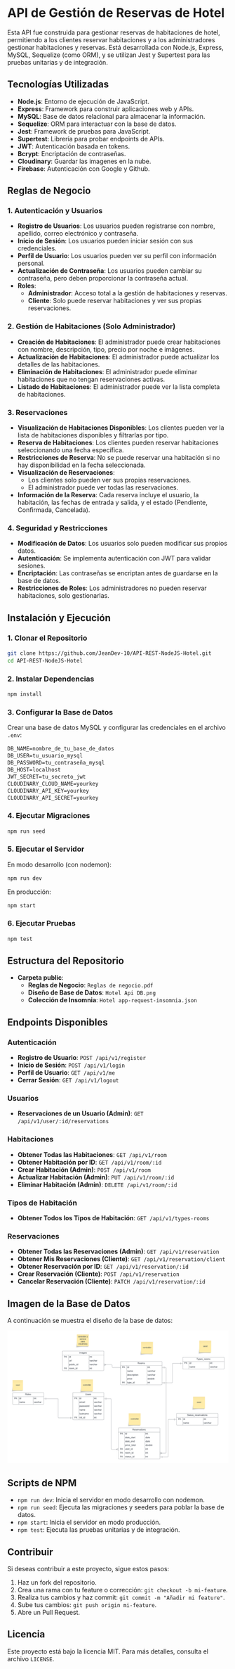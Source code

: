 # API de Gestión de Reservas de Hotel

Esta API fue construida para gestionar reservas de habitaciones de hotel, permitiendo a los clientes reservar habitaciones y a los administradores gestionar habitaciones y reservas. Está desarrollada con Node.js, Express, MySQL, Sequelize (como ORM), y se utilizan Jest y Supertest para las pruebas unitarias y de integración.

## Tecnologías Utilizadas

- **Node.js**: Entorno de ejecución de JavaScript.
- **Express**: Framework para construir aplicaciones web y APIs.
- **MySQL**: Base de datos relacional para almacenar la información.
- **Sequelize**: ORM para interactuar con la base de datos.
- **Jest**: Framework de pruebas para JavaScript.
- **Supertest**: Librería para probar endpoints de APIs.
- **JWT**: Autenticación basada en tokens.
- **Bcrypt**: Encriptación de contraseñas.
- **Cloudinary**: Guardar las imagenes en la nube.
- **Firebase**: Autenticación con Google y Github.
## Reglas de Negocio

### 1. Autenticación y Usuarios

- **Registro de Usuarios**: Los usuarios pueden registrarse con nombre, apellido, correo electrónico y contraseña.
- **Inicio de Sesión**: Los usuarios pueden iniciar sesión con sus credenciales.
- **Perfil de Usuario**: Los usuarios pueden ver su perfil con información personal.
- **Actualización de Contraseña**: Los usuarios pueden cambiar su contraseña, pero deben proporcionar la contraseña actual.
- **Roles**:
  - **Administrador**: Acceso total a la gestión de habitaciones y reservas.
  - **Cliente**: Solo puede reservar habitaciones y ver sus propias reservaciones.

### 2. Gestión de Habitaciones (Solo Administrador)

- **Creación de Habitaciones**: El administrador puede crear habitaciones con nombre, descripción, tipo, precio por noche e imágenes.
- **Actualización de Habitaciones**: El administrador puede actualizar los detalles de las habitaciones.
- **Eliminación de Habitaciones**: El administrador puede eliminar habitaciones que no tengan reservaciones activas.
- **Listado de Habitaciones**: El administrador puede ver la lista completa de habitaciones.

### 3. Reservaciones

- **Visualización de Habitaciones Disponibles**: Los clientes pueden ver la lista de habitaciones disponibles y filtrarlas por tipo.
- **Reserva de Habitaciones**: Los clientes pueden reservar habitaciones seleccionando una fecha específica.
- **Restricciones de Reserva**: No se puede reservar una habitación si no hay disponibilidad en la fecha seleccionada.
- **Visualización de Reservaciones**:
  - Los clientes solo pueden ver sus propias reservaciones.
  - El administrador puede ver todas las reservaciones.
- **Información de la Reserva**: Cada reserva incluye el usuario, la habitación, las fechas de entrada y salida, y el estado (Pendiente, Confirmada, Cancelada).

### 4. Seguridad y Restricciones

- **Modificación de Datos**: Los usuarios solo pueden modificar sus propios datos.
- **Autenticación**: Se implementa autenticación con JWT para validar sesiones.
- **Encriptación**: Las contraseñas se encriptan antes de guardarse en la base de datos.
- **Restricciones de Roles**: Los administradores no pueden reservar habitaciones, solo gestionarlas.

## Instalación y Ejecución

### 1. Clonar el Repositorio

```bash
git clone https://github.com/JeanDev-10/API-REST-NodeJS-Hotel.git
cd API-REST-NodeJS-Hotel
```

### 2. Instalar Dependencias

```bash
npm install
```

### 3. Configurar la Base de Datos

Crear una base de datos MySQL y configurar las credenciales en el archivo `.env`:

```env
DB_NAME=nombre_de_tu_base_de_datos
DB_USER=tu_usuario_mysql
DB_PASSWORD=tu_contraseña_mysql
DB_HOST=localhost
JWT_SECRET=tu_secreto_jwt
CLOUDINARY_CLOUD_NAME=yourkey
CLOUDINARY_API_KEY=yourkey
CLOUDINARY_API_SECRET=yourkey
```

### 4. Ejecutar Migraciones

```bash
npm run seed
```

### 5. Ejecutar el Servidor

En modo desarrollo (con nodemon):

```bash
npm run dev
```

En producción:

```bash
npm start
```

### 6. Ejecutar Pruebas

```bash
npm test
```

## Estructura del Repositorio

- **Carpeta public**:
  - **Reglas de Negocio**: `Reglas de negocio.pdf`
  - **Diseño de Base de Datos**: `Hotel Api DB.png`
  - **Colección de Insomnia**: `Hotel app-request-insomnia.json`

## Endpoints Disponibles

### Autenticación

- **Registro de Usuario**: `POST /api/v1/register`
- **Inicio de Sesión**: `POST /api/v1/login`
- **Perfil de Usuario**: `GET /api/v1/me`
- **Cerrar Sesión**: `GET /api/v1/logout`

### Usuarios

- **Reservaciones de un Usuario (Admin)**: `GET /api/v1/user/:id/reservations`

### Habitaciones

- **Obtener Todas las Habitaciones**: `GET /api/v1/room`
- **Obtener Habitación por ID**: `GET /api/v1/room/:id`
- **Crear Habitación (Admin)**: `POST /api/v1/room`
- **Actualizar Habitación (Admin)**: `PUT /api/v1/room/:id`
- **Eliminar Habitación (Admin)**: `DELETE /api/v1/room/:id`

### Tipos de Habitación

- **Obtener Todos los Tipos de Habitación**: `GET /api/v1/types-rooms`

### Reservaciones

- **Obtener Todas las Reservaciones (Admin)**: `GET /api/v1/reservation`
- **Obtener Mis Reservaciones (Cliente)**: `GET /api/v1/reservation/client`
- **Obtener Reservación por ID**: `GET /api/v1/reservation/:id`
- **Crear Reservación (Cliente)**: `POST /api/v1/reservation`
- **Cancelar Reservación (Cliente)**: `PATCH /api/v1/reservation/:id`

## Imagen de la Base de Datos

A continuación se muestra el diseño de la base de datos:

![Diseño de la Base de Datos](public/Hotel%20Api%20DB.png)

## Scripts de NPM

- `npm run dev`: Inicia el servidor en modo desarrollo con nodemon.
- `npm run seed`: Ejecuta las migraciones y seeders para poblar la base de datos.
- `npm start`: Inicia el servidor en modo producción.
- `npm test`: Ejecuta las pruebas unitarias y de integración.

## Contribuir

Si deseas contribuir a este proyecto, sigue estos pasos:

1. Haz un fork del repositorio.
2. Crea una rama con tu feature o corrección: `git checkout -b mi-feature`.
3. Realiza tus cambios y haz commit: `git commit -m "Añadir mi feature"`.
4. Sube tus cambios: `git push origin mi-feature`.
5. Abre un Pull Request.

## Licencia

Este proyecto está bajo la licencia MIT. Para más detalles, consulta el archivo `LICENSE`.
